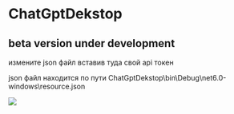 # ChatGptDekstop
<h2>beta version under development</h2>
<p>измените json файл вставив туда свой api токен</p>
<p>json файл находится по пути ChatGptDekstop\bin\Debug\net6.0-windows\resource.json</p>
<img src="https://i.postimg.cc/fy4FtYMp/image.png"/>
